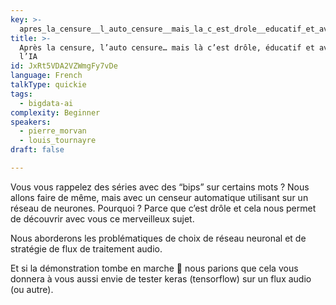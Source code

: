 ```yaml
---
key: >-
  apres_la_censure__l_auto_censure__mais_la_c_est_drole__educatif_et_avec_de_l_ia
title: >-
  Après la censure, l’auto censure… mais là c’est drôle, éducatif et avec de
  l’IA
id: JxRt5VDA2VZWmgFy7vDe
language: French
talkType: quickie
tags:
  - bigdata-ai
complexity: Beginner
speakers:
  - pierre_morvan
  - louis_tournayre
draft: false

---
```


Vous vous rappelez des séries avec des “bips” sur certains mots ? Nous allons faire de même, mais avec un censeur automatique utilisant sur un réseau de neurones.
Pourquoi ? Parce que c’est drôle et cela nous permet de découvrir avec vous ce merveilleux sujet.

Nous aborderons les problématiques de choix de réseau neuronal et de stratégie de flux de traitement audio.

Et si la démonstration tombe en marche 🤞 nous parions que cela vous donnera à vous aussi envie de tester keras (tensorflow) sur un flux audio (ou autre). 


